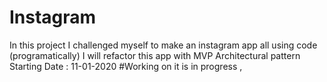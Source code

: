 # Instagram
In this project I challenged myself to make an instagram app all using code (programatically) 
I will refactor this app with MVP Architectural pattern 
Starting Date : 11-01-2020 
#Working on it is in progress , 
